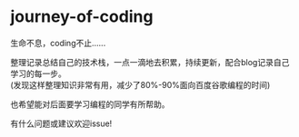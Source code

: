 # journey-of-coding

生命不息，coding不止......  

整理记录总结自己的技术栈，一点一滴地去积累，持续更新，配合blog记录自己学习的每一步。  
(发现这样整理知识非常有用，减少了80%-90%面向百度谷歌编程的时间)


也希望能对后面要学习编程的同学有所帮助。  

有什么问题或建议欢迎issue!
  
